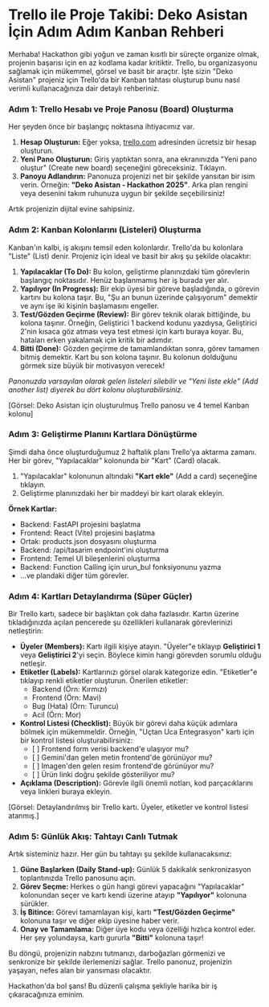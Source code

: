 # **Trello ile Proje Takibi: Deko Asistan İçin Adım Adım Kanban Rehberi**

Merhaba\! Hackathon gibi yoğun ve zaman kısıtlı bir süreçte organize olmak, projenin başarısı için en az kodlama kadar kritiktir. Trello, bu organizasyonu sağlamak için mükemmel, görsel ve basit bir araçtır. İşte sizin "Deko Asistan" projeniz için Trello'da bir Kanban tahtası oluşturup bunu nasıl verimli kullanacağınıza dair detaylı rehberiniz.

### **Adım 1: Trello Hesabı ve Proje Panosu (Board) Oluşturma**

Her şeyden önce bir başlangıç noktasına ihtiyacımız var.

1. **Hesap Oluşturun:** Eğer yoksa, [trello.com](https://trello.com) adresinden ücretsiz bir hesap oluşturun.  
2. **Yeni Pano Oluşturun:** Giriş yaptıktan sonra, ana ekranınızda "Yeni pano oluştur" (Create new board) seçeneğini göreceksiniz. Tıklayın.  
3. **Panoyu Adlandırın:** Panonuza projenizi net bir şekilde yansıtan bir isim verin. Örneğin: **"Deko Asistan - Hackathon 2025"**. Arka plan rengini veya desenini takım ruhunuza uygun bir şekilde seçebilirsiniz\!

Artık projenizin dijital evine sahipsiniz.

### **Adım 2: Kanban Kolonlarını (Listeleri) Oluşturma**

Kanban'ın kalbi, iş akışını temsil eden kolonlardır. Trello'da bu kolonlara "Liste" (List) denir. Projeniz için ideal ve basit bir akış şu şekilde olacaktır:

1. **Yapılacaklar (To Do):** Bu kolon, geliştirme planınızdaki tüm görevlerin başlangıç noktasıdır. Henüz başlanmamış her iş burada yer alır.  
2. **Yapılıyor (In Progress):** Bir ekip üyesi bir göreve başladığında, o görevin kartını bu kolona taşır. Bu, "Şu an bunun üzerinde çalışıyorum" demektir ve aynı işe iki kişinin başlamasını engeller.  
3. **Test/Gözden Geçirme (Review):** Bir görev teknik olarak bittiğinde, bu kolona taşınır. Örneğin, Geliştirici 1 backend kodunu yazdıysa, Geliştirici 2'nin kısaca göz atması veya test etmesi için kartı buraya koyar. Bu, hataları erken yakalamak için kritik bir adımdır.  
4. **Bitti (Done):** Gözden geçirme de tamamlandıktan sonra, görev tamamen bitmiş demektir. Kart bu son kolona taşınır. Bu kolonun dolduğunu görmek size büyük bir motivasyon verecek\!

*Panonuzda varsayılan olarak gelen listeleri silebilir ve "Yeni liste ekle" (Add another list) diyerek bu dört kolonu oluşturabilirsiniz.*

\[Görsel: Deko Asistan için oluşturulmuş Trello panosu ve 4 temel Kanban kolonu\]

### **Adım 3: Geliştirme Planını Kartlara Dönüştürme**

Şimdi daha önce oluşturduğumuz 2 haftalık planı Trello'ya aktarma zamanı. Her bir görev, "Yapılacaklar" kolonunda bir "Kart" (Card) olacak.

1. "Yapılacaklar" kolonunun altındaki **"Kart ekle"** (Add a card) seçeneğine tıklayın.  
2. Geliştirme planınızdaki her bir maddeyi bir kart olarak ekleyin.

**Örnek Kartlar:**

* Backend: FastAPI projesini başlatma  
* Frontend: React (Vite) projesini başlatma  
* Ortak: products.json dosyasını oluşturma  
* Backend: /api/tasarim endpoint'ini oluşturma  
* Frontend: Temel UI bileşenlerini oluşturma  
* Backend: Function Calling için urun\_bul fonksiyonunu yazma  
* ...ve plandaki diğer tüm görevler.

### **Adım 4: Kartları Detaylandırma (Süper Güçler)**

Bir Trello kartı, sadece bir başlıktan çok daha fazlasıdır. Kartın üzerine tıkladığınızda açılan pencerede şu özellikleri kullanarak görevlerinizi netleştirin:

* **Üyeler (Members):** Kartı ilgili kişiye atayın. "Üyeler"e tıklayıp **Geliştirici 1** veya **Geliştirici 2**'yi seçin. Böylece kimin hangi görevden sorumlu olduğu netleşir.  
* **Etiketler (Labels):** Kartlarınızı görsel olarak kategorize edin. "Etiketler"e tıklayıp renkli etiketler oluşturun. Önerilen etiketler:  
  * Backend (Örn: Kırmızı)  
  * Frontend (Örn: Mavi)  
  * Bug (Hata) (Örn: Turuncu)  
  * Acil (Örn: Mor)  
* **Kontrol Listesi (Checklist):** Büyük bir görevi daha küçük adımlara bölmek için mükemmeldir. Örneğin, "Uçtan Uca Entegrasyon" kartı için bir kontrol listesi oluşturabilirsiniz:  
  * \[ \] Frontend form verisi backend'e ulaşıyor mu?  
  * \[ \] Gemini'dan gelen metin frontend'de görünüyor mu?  
  * \[ \] Imagen'den gelen resim frontend'de görünüyor mu?  
  * \[ \] Ürün linki doğru şekilde gösteriliyor mu?  
* **Açıklama (Description):** Görevle ilgili önemli notları, kod parçacıklarını veya linkleri buraya ekleyin.

\[Görsel: Detaylandırılmış bir Trello kartı. Üyeler, etiketler ve kontrol listesi atanmış.\]

### **Adım 5: Günlük Akış: Tahtayı Canlı Tutmak**

Artık sisteminiz hazır. Her gün bu tahtayı şu şekilde kullanacaksınız:

1. **Güne Başlarken (Daily Stand-up):** Günlük 5 dakikalık senkronizasyon toplantınızda Trello panosunu açın.  
2. **Görev Seçme:** Herkes o gün hangi görevi yapacağını "Yapılacaklar" kolonundan seçer ve kartı kendi üzerine atayıp **"Yapılıyor"** kolonuna sürükler.  
3. **İş Bitince:** Görevi tamamlayan kişi, kartı **"Test/Gözden Geçirme"** kolonuna taşır ve diğer ekip üyesine haber verir.  
4. **Onay ve Tamamlama:** Diğer üye kodu veya özelliği hızlıca kontrol eder. Her şey yolundaysa, kartı gururla **"Bitti"** kolonuna taşır\!

Bu döngü, projenizin nabzını tutmanızı, darboğazları görmenizi ve senkronize bir şekilde ilerlemenizi sağlar. Trello panonuz, projenizin yaşayan, nefes alan bir yansıması olacaktır.

Hackathon'da bol şans\! Bu düzenli çalışma şekliyle harika bir iş çıkaracağınıza eminim.